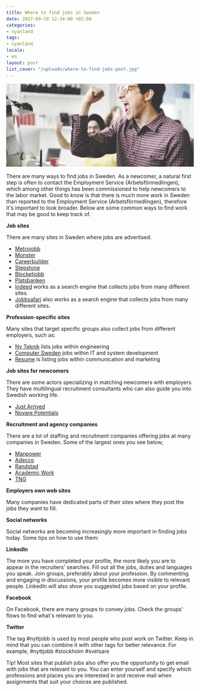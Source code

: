 ```yaml
---
title: Where to find jobs in Sweden
date: 2017-09-28 12:34:00 +02:00
categories:
- nyanland
tags:
- nyanländ
locale:
- en
layout: post
list_cover: "/uploads/where-to-find-jobs-post.jpg"
---
```


![Where to find jobs](/uploads/where-to-find-jobs-post.jpg)

There are many ways to find jobs in Sweden. As a newcomer, a natural first step is often to contact the Employment Service (Arbetsförmedlingen), which among other things has been commissioned to help newcomers to the labor market. Good to know is that there is much more work in Sweden than reported to the Employment Service (Arbetsförmedlingen), therefore it's important to look broader. Below are some common ways to find work that may be good to keep track of.

__Job sites__

There are many sites in Sweden where jobs are advertised.


- [Metrojobb](http://www.metrojobb.se/)
- [Monster](https://www.monster.se/)
- [Careerbuilder](http://www.careerbuilder.se/)
- [Stepstone](http://www.stepstone.se/)
- [Blocketjobb](http://jobb.blocket.se/)
- [Platsbanken](https://www.arbetsformedlingen.se/Tjanster/Arbetssokande/Platsbanken/)
- [Indeed](https://se.indeed.com/) works as a search engine that collects jobs from many different sites.
- [Jobbsafari](https://www.jobbsafari.se/) also works as a search engine that collects jobs from many different sites.

__Profession-specific sites__

Many sites that target specific groups also collect jobs from different employers, such as:

- [Ny Teknik](https://www.nyteknik.se/lediga-jobb-teknik/) lists jobs within engineering
- [Computer Sweden](https://csjobb.idg.se/) jobs within IT and system development
- [Resume](https://www.resume.se/Jobb/) is listing jobs within communication and marketing


__Job sites for newcomers__

There are some actors specializing in matching newcomers with employers. They  have multilingual recruitment consultants who can also guide you into Swedish working life.

- [Just Arrived](https://justarrived.se/)
- [Novare Potentials](http://www.novarepotential.se/lediga-jobb)

__Recruitment and agency companies__

There are a lot of staffing and recruitment companies offering jobs at many companies in Sweden. Some of the largest ones you see below;

- [Manpower](https://www.manpower.se/)
- [Adecco](http://www.adecco.se/)
- [Randstad](https://www.randstad.se/)
- [Academic Work](https://www.academicwork.se/jobb)
- [TNG](https://www.tng.se/lediga-jobb)

__Employers own web sites__

Many companies have dedicated parts  of their sites where they post the jobs they want to fill.

__Social networks__

Social networks are becoming increasingly more important in finding jobs today. Some tips on how to use them:

__LinkedIn__

The more you have completed your profile, the more likely you are to appear in the recruiters' searches. Fill out all the jobs, duties and languages you speak. Join groups, preferably about your profession. By commenting and engaging in discussions, your profile becomes more visible to relevant people. LinkedIn will also show you suggested jobs based on your profile.

__Facebook__

On Facebook, there are many groups to convey jobs. Check the groups' flows to find what's relevant to you.

__Twitter__

The tag #nyttjobb is used by most people who post work on Twitter. Keep in mind that you can combine it with other tags for better relevance. For example, #nyttjobb #stockholm #svetsare

Tip! Most sites that publish jobs also offer you the opportunity to get email with jobs that are relevant to you. You can enter yourself and specify which professions and places you are interested in and receive mail when assignments that suit your choices are published.
